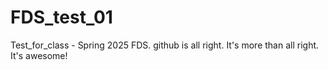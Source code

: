 # FDS_test_01
Test_for_class - Spring 2025 FDS. github is all right.
It's more than all right. It's awesome!
